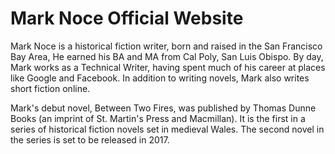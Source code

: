 <h1>Mark Noce Official Website</h1>

<p>
Mark Noce is a historical fiction writer, born and raised in the San Francisco Bay Area, He earned his BA and MA from Cal Poly, San Luis Obispo. By day, Mark works as a Technical Writer, having spent much of his career at places like Google and Facebook. In addition to writing novels, Mark also writes short fiction online.
</p>
<p>
Mark's debut novel, Between Two Fires, was published by Thomas Dunne Books (an imprint of St. Martin's Press and Macmillan). It is the first in a series of historical fiction novels set in medieval Wales. The second novel in the series is set to be released in 2017.
</p>
